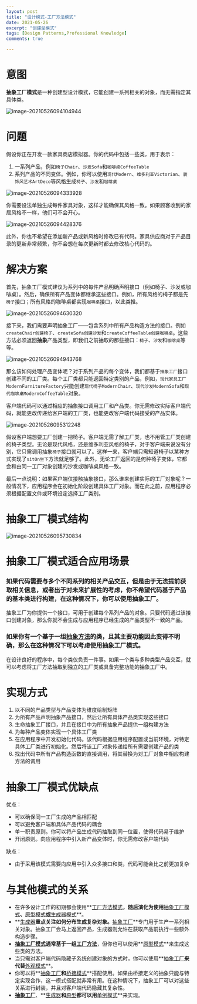 ```yaml
---
layout: post
title: "设计模式-工厂方法模式"
date: 2021-05-26
excerpt: "创建型模式"
tags: [Design Patterns,Professional Knowledge]
comments: true

---
```


# 意图

**抽象工厂模式**是一种创建型设计模式，它能创建一系列相关的对象，而无需指定其具体类。

![image-20210526094104944](../../assets/img/image-20210526094104944.png)

# 问题

假设你正在开发一款家具商店模拟器。你的代码中包括一些类，用于表示：

1. 一系列产品，例如`椅子Chair`、`沙发Sofa`和`咖啡桌CoffeeTable`
2. 系列产品的不同变体。例如，你可以使用`现代Modern`、`维多利亚Victorian`、`装饰风艺术ArtDeco`等风格生成`椅子`、`沙发`和`咖啡桌`

![image-20210526094333928](../../assets/img/image-20210526094333928.png)

你需要设法单独生成每件家具对象，这样才能确保其风格一致。如果顾客收到的家居风格不一样，他们可不会开心。

![image-20210526094428376](../../assets/img/image-20210526094428376.png)

此外，你也不希望在添加新产品或新风格时修改已有代码。家具供应商对于产品目录的更新非常频繁，你不会想在每次更新时都去修改核心代码的。

# 解决方案

首先，抽象工厂模式建议为系列中的每件产品明确声明接口（例如椅子、沙发或咖啡桌）。然后，确保所有产品变体都继承这些接口。例如，所有风格的椅子都是先`椅子`接口；所有风格的咖啡桌都实现`咖啡桌`接口，以此类推。

![image-20210526094630320](../../assets/img/image-20210526094630320.png)

接下来，我们需要声明抽象工厂——包含系列中所有产品构造方法的接口。例如`createChair创建椅子`、`createSofa创建沙发`和`createCoffeeTable创建咖啡桌`。这些方法必须返回**抽象**产品类型，即我们之前抽取的那些接口：`椅子`、`沙发`和`咖啡桌`等等。

![image-20210526094943768](../../assets/img/image-20210526094943768.png)

那么该如何处理产品变体呢？对于系列产品的每个变体，我们都基于`抽象工厂`接口创建不同的工厂类。每个工厂类都只能返回特定类别的产品，例如，`现代家具工厂ModernFurnitureFactory`只能创建`现代椅子ModernChair`、`现代沙发ModernSofa`和`现代咖啡桌ModernCoffeeTable`对象。

客户端代码可以通过相应的抽象接口调用工厂和产品类。你无需修改实际客户端代码，就能更改传递给客户端的工厂类，也能更改客户端代码接受的产品实体。

![image-20210526095312248](../../assets/img/image-20210526095312248.png)

假设客户端想要工厂创建一把椅子。客户端无需了解工厂类，也不用管工厂类创建的椅子类型。无论是现代风格，还是维多利亚风格的椅子，对于客户端来说没有分别，它只需调用抽象`椅子`接口就可以了。这样一来，客户端只需知道椅子以某种方式实现了`sitOn坐下`方法就足够了。此外，无论工厂返回的是何种椅子变体，它都会和由同一工厂对象创建的沙发或咖啡桌风格一致。

最后一点说明：如果客户端仅接触抽象接口，那么谁来创建实际的工厂对象呢？一般情况下，应用程序会在初始化阶段创建具体工厂对象。而在此之前，应用程序必须根据配置文件或环境设定选择工厂类别。

# 抽象工厂模式结构



![image-20210526095730834](../../assets/img/image-20210526095730834.png)

# 抽象工厂模式适合应用场景

### 如果代码需要与多个不同系列的相关产品交互，但是由于无法提前获取相关信息，或者出于对未来扩展性的考虑，你不希望代码基于产品的基本类进行构建，在这种情况下，你可以使用抽象工厂。

抽象工厂为你提供一个接口，可用于创建每个系列产品的对象。只要代码通过该接口创建对象，那么你就不会生成与应用程序已经生成的产品类型不一致的产品。

### 如果你有一个基于一组<u>抽象方法</u>的类，且其主要功能因此变得不明确，那么在这种情况下可以考虑使用抽象工厂模式。

在设计良好的程序中，每个类仅负责一件事。如果一个类与多种类型产品交互，就可以考虑将工厂方法抽取到独立的工厂类或具备完整功能的抽象工厂中。

# 实现方式

1. 以不同的产品类型与产品变体为维度绘制矩阵
2. 为所有产品声明抽象产品接口，然后让所有具体产品类实现这些接口
3. 生命抽象工厂接口，并且在接口中为所有抽象产品提供一组构建方法
4. 为每种产品变体实现一个具体工厂类
5. 在应用程序中开发初始化代码。该代码根据应用程序配置或当前环境，对特定具体工厂类进行初始化。然后将该工厂对象传递给所有需要创建产品的类
6. 找出代码中所有产品构造函数的直接调用，将其替换为对工厂对象中相应构建方法的调用

# 抽象工厂模式优缺点

优点：

- 可以确保同一工厂生成的产品相匹配
- 可以避免客户端和具体产品代码的耦合
- 单一职责原则。你可以将产品生成代码抽取到同一位置，使得代码易于维护
- 开闭原则。向应用程序中引入新产品变体时，你无需修改客户端代码

缺点：

- 由于采用该模式需要向应用中引入众多接口和类，代码可能会比之前更加复杂

# 与其他模式的关系

- 在许多设计工作的初期都会使用**<u>工厂方法模式</u>**，随后演化为使用**<u>抽象工厂模式</u>**、**<u>原型模式</u>**或**<u>生成器模式</u>**。
- **<u>生成器</u>**重点关注如何分布生成复杂对象。**<u>抽象工厂</u>**专门用于生产一系列相关对象。抽象工厂会马上返回产品，生成器则允许在获取产品前执行一些额外构造步骤。
- **<u>抽象工厂模式</u>**通常基于一组**<u>工厂方法</u>**，但你也可以使用**<u>原型模式</u>**来生成这些类的方法。
- 当只需对客户端代码隐藏子系统创建对象的方式时，你可以使用**<u>抽象工厂</u>**来代替**<u>外观模式</u>**。
- 你可以将**<u>抽象工厂</u>**和**<u>桥接模式</u>**搭配使用。如果由桥接定义的抽象只能与特定实现合作，这一模式搭配就非常有用。在这种情况下，抽象工厂可以对这些关系进行封装，并且对客户端代码隐藏其复杂性。
- **<u>抽象工厂</u>**、**<u>生成器</u>**和**<u>原型</u>**都可以用**<u>单例模式</u>**来实现。

